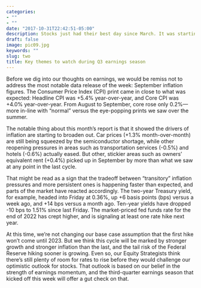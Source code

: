 ```yaml
---
categories:
- ""
- ""
date: "2017-10-31T22:42:51-05:00"
description: Stocks just had their best day since March. It was starting to seem like investors had cabin fever, given it’s been 29 trading days since the S&P 500’s last new record close – the longest such streak since autumn of 2020. 
draft: false
image: pic09.jpg
keywords: ""
slug: two
title: Key themes to watch during Q3 earnings season
---
```

Before we dig into our thoughts on earnings, we would be remiss not to address the most notable data release of the week: September inflation figures. The Consumer Price Index (CPI) print came in close to what was expected: Headline CPI was +5.4% year-over-year, and Core CPI was +4.0% year-over-year. From August to September, core rose only 0.2%—more in-line with “normal” versus the eye-popping prints we saw over the summer.

The notable thing about this month’s report is that it showed the drivers of inflation are starting to broaden out. Car prices (+1.3% month-over-month) are still being squeezed by the semiconductor shortage, while other reopening pressures in areas such as transportation services (-0.5%) and hotels (-0.6%) actually eased. But other, stickier areas such as owners’ equivalent rent (+0.4%) picked up in September by more than what we saw at any point in the last cycle.

That might be read as a sign that the tradeoff between “transitory” inflation pressures and more persistent ones is happening faster than expected, and parts of the market have reacted accordingly. The two-year Treasury yield, for example, headed into Friday at 0.36%, up +6 basis points (bps) versus a week ago, and +14 bps versus a month ago. Ten-year yields have dropped -10 bps to 1.51% since last Friday. The market-priced fed funds rate for the end of 2022 has crept higher, and is signaling at least one rate hike next year.

At this time, we’re not changing our base case assumption that the first hike won’t come until 2023. But we think this cycle will be marked by stronger growth and stronger inflation than the last, and the tail risk of the Federal Reserve hiking sooner is growing. Even so, our Equity Strategists think there’s still plenty of room for rates to rise before they would challenge our optimistic outlook for stocks. That outlook is based on our belief in the strength of earnings momentum, and the third-quarter earnings season that kicked off this week will offer a gut check on that.